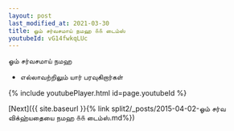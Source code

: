 ```yaml
---
layout: post
last_modified_at: 2021-03-30
title: ஓம் சர்வசமாய் நமஹ ௧௧ டைம்ஸ்
youtubeId: vG14fwkqLUc
---
```

 
 
 ஓம் சர்வசமாய் நமஹ  
 
 -  எல்லாவற்றிலும் யார் பரவுகிறார்கள் 
 
  
 
  
 
 
 
 
 
 


{% include youtubePlayer.html id=page.youtubeId %}
 
[Next]({{ site.baseurl }}{% link  split2/_posts/2015-04-02-ஓம் சர்வ விக்ஹ்யதையை நமஹ ௧௧ டைம்ஸ்.md%})
 
